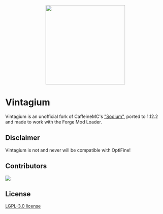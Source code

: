 <p align="center">
  <img src="logo.png" width="250">
</p>

# Vintagium
Vintagium is an unofficial fork of CaffeineMC's ["Sodium"](https://modrinth.com/mod/sodium), ported to 1.12.2 and made to work with the Forge Mod Loader.

## Disclaimer
Vintagium is not and never will be compatible with OptiFine!

## Contributors
<a href="https://github.com/Asek3/sodium-1.12/graphs/contributors">
  <img src="https://contrib.rocks/image?repo=Asek3/sodium-1.12" />
</a>

## License
[LGPL-3.0 license](https://github.com/Asek3/sodium-1.12/blob/12.x/forge/LICENSE.txt)

